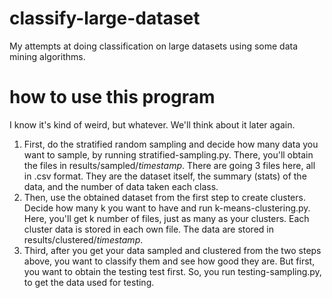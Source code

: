 # classify-large-dataset
My attempts at doing classification on large datasets using some data mining algorithms.

# how to use this program
I know it's kind of weird, but whatever. We'll think about it later again.
1. First, do the stratified random sampling and decide how many data you want to sample, by running stratified-sampling.py. There, you'll obtain the files in results/sampled/*timestamp*. There are going 3 files here, all in .csv format. They are the dataset itself, the summary (stats) of the data, and the number of data taken each class.
2. Then, use the obtained dataset from the first step to create clusters. Decide how many k you want to have and run k-means-clustering.py. Here, you'll get k number of files, just as many as your clusters. Each cluster data is stored in each own file. The data are stored in results/clustered/*timestamp*.
3. Third, after you get your data sampled and clustered from the two steps above, you want to classify them and see how good they are. But first, you want to obtain the testing test first. So, you run testing-sampling.py, to get the data used for testing.  
